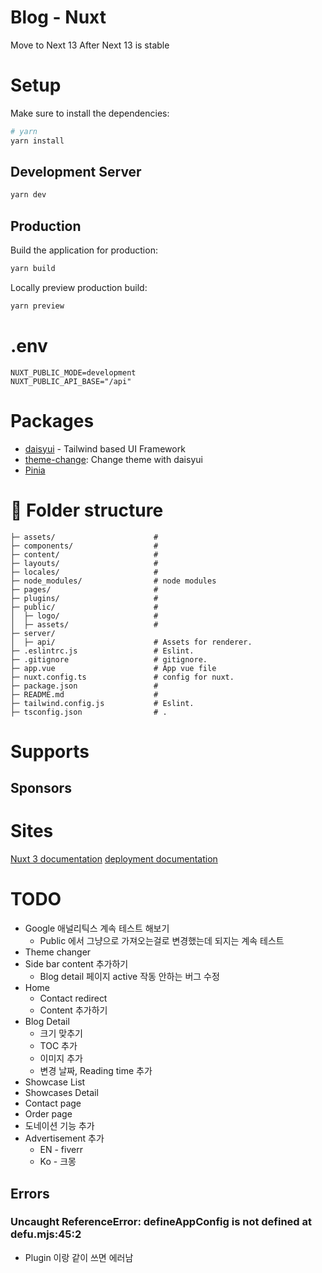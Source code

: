 # Blog - Nuxt
Move to Next 13 After Next 13 is stable

# Setup
Make sure to install the dependencies:
```bash
# yarn
yarn install
````
## Development Server

```bash
yarn dev
```
## Production
Build the application for production:
```bash
yarn build
```
Locally preview production build:
```bash
yarn preview
```

# .env
```text
NUXT_PUBLIC_MODE=development
NUXT_PUBLIC_API_BASE="/api"
```

# Packages
- [daisyui](https://daisyui.com/) - Tailwind based UI Framework
- [theme-change](https://github.com/saadeghi/theme-change): Change theme with daisyui
- [Pinia](https://nuxt.com/modules/pinia)

# :file_folder: Folder structure
```text
├─ assets/                      #
├─ components/                  #
├─ content/                     #
├─ layouts/                     #
├─ locales/                     #
├─ node_modules/                # node modules
├─ pages/                       #
├─ plugins/                     #
├─ public/                      #
│  ├─ logo/                     #
│  ├─ assets/                   #
├─ server/
│  ├─ api/                      # Assets for renderer.
├─ .eslintrc.js                 # Eslint.
├─ .gitignore                   # gitignore.
├─ app.vue                      # App vue file
├─ nuxt.config.ts               # config for nuxt.
├─ package.json                 #
├─ README.md                    #
├─ tailwind.config.js           # Eslint.
├─ tsconfig.json                # .
```

# Supports

## Sponsors

# Sites
[Nuxt 3 documentation](https://nuxt.com/docs/getting-started/introduction)
[deployment documentation](https://nuxt.com/docs/getting-started/deployment)

# TODO
- Google 애널리틱스 계속 테스트 해보기
  - Public 에서 그냥으로 가져오는걸로 변경했는데 되지는 계속 테스트
- Theme changer
- Side bar content 추가하기
  - Blog detail 페이지 active 작동 안하는 버그 수정
- Home
  - Contact redirect
  - Content 추가하기
- Blog Detail
  - 크기 맞추기
  - TOC 추가
  - 이미지 추가
  - 변경 날짜, Reading time 추가
- Showcase List
- Showcases Detail
- Contact page
- Order page
- 도네이션 기능 추가
- Advertisement 추가
  - EN - fiverr
  - Ko - 크몽
## Errors
### Uncaught ReferenceError: defineAppConfig is not defined at defu.mjs:45:2
- Plugin 이랑 같이 쓰면 에러남
